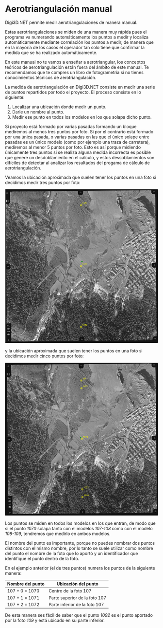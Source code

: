 # Aerotriangulación manual

Digi3D.NET permite medir aerotriangulaciones de manera manual.

Estas aerotriangulaciones se miden de una manera muy rápida pues el programa va numerando automáticamente los puntos a medir y localiza automáticamente mediante correlación los puntos a medir, de manera que en la mayoría de los casos el operador tan solo tiene que confirmar la medida que se ha realizado automáticamente.

En este manual no te vamos a enseñar a aerotriangular, los conceptos teóricos de aerotriangulación están fuera del ámbito de este manual. Te recomendamos que te compres un libro de fotogrametría si no tienes conocimientos técnicos de aerotriangulación.

La medida de aerotriangulación en Digi3D.NET consiste en medir una serie de puntos repartidos por todo el proyecto. El proceso consiste en lo siguiente:

1. Localizar una ubicación donde medir un punto.
2. Darle un nombre al punto.
3. Medir ese punto en todos los modelos en los que solapa dicho punto.

Si proyecto está formado por varias pasadas formando un bloque mediremos al menos tres puntos por foto. Si por el contrario está formado por una única pasada, o varias pasadas en las que el único solape entre pasadas es un único modelo (como por ejemplo una traza de carretera), mediremos al menor 5 puntos por foto. Esto es así porque midiendo únicamente tres puntos si se realiza alguna medida incorrecta es posible que genere un desdoblamiento en el cálculo, y estos dessoblamientos son difíciles de detectar al analizar los resultados del progama de cálculo de aerotriangulación.

Veamos la ubicación aproximada que suelen tener los puntos en una foto si decidimos medir tres puntos por foto:

![Imagen mostrando la ubicación de los puntos para un esquema de aerotriangulación de tres puntos](<../../../../../../.gitbook/assets/Esquema aero manual tres puntos.PNG>)

y la ubicación aproximada que suelen tener los puntos en una foto si decidimos medir cinco puntos por foto:

![magen mostrando la ubicación de los puntos para un esquema de aerotriangulación de cinco puntos](<../../../../../../.gitbook/assets/Esquema aero manual cinco puntos.PNG>)

Los puntos se miden en todos los modelos en los que entran, de modo que si el punto _1070_ solapa tanto con el modelos _107-108_ como con el modelo _108-109_, tendremos que medirlo en ambos modelos.

El nombre del punto es importante, porque no puedes nombrar dos puntos distintos con el mismo nombre, por lo tanto se suele utilizar como nombre del punto el nombre de la foto que lo aportó y un identificador que identifique el punto dentro de la foto.

En el ejemplo anterior (el de tres puntos) numera los puntos de la siguiente manera:

| Nombre del punto | Ubicación del punto           |
| ---------------- | ----------------------------- |
| 107 + 0 = 1070   | Centro de la foto 107         |
| 107 + 1 = 1071   | Parte superior de la foto 107 |
| 107 + 2 = 1072   | Parte inferior de la foto 107 |

De esta manera ses fácil de saber que el punto _1092_ es el punto aportado por la foto _109_ y está ubicado en su parte inferior.
